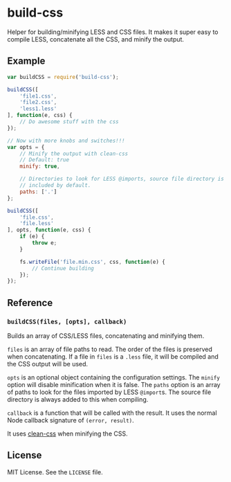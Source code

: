 build-css
=========

Helper for building/minifying LESS and CSS files. It makes it super easy to
compile LESS, concatenate all the CSS, and minify the output.

Example
-------

```js
var buildCSS = require('build-css');

buildCSS([
    'file1.css',
    'file2.css',
    'less1.less'
], function(e, css) {
    // Do awesome stuff with the css
});

// Now with more knobs and switches!!!
var opts = {
    // Minify the output with clean-css
    // Default: true
    minify: true,

    // Directories to look for LESS @imports, source file directory is
    // included by default.
    paths: ['.']
};

buildCSS([
    'file.css',
    'file.less'
], opts, function(e, css) {
    if (e) {
        throw e;
    }

    fs.writeFile('file.min.css', css, function(e) {
        // Continue building
    });
});
```

Reference
---------

### `buildCSS(files, [opts], callback)`

Builds an array of CSS/LESS files, concatenating and minifying them.

`files` is an array of file paths to read. The order of the files is preserved
when concatenating. If a file in `files` is a `.less` file, it will be compiled
and the CSS output will be used.

`opts` is an optional object containing the configuration settings. The
`minify` option will disable minification when it is false. The `paths` option
is an array of paths to look for the files imported by LESS `@import`s. The
source file directory is always added to this when compiling.

`callback` is a function that will be called with the result. It uses the
normal Node callback signature of `(error, result)`.

It uses [clean-css](https://github.com/GoalSmashers/clean-css) when minifying
the CSS.

License
-------

MIT License. See the `LICENSE` file.
